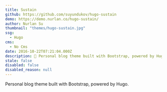 ```yaml
---
title: Sustain
github: https://github.com/suyundukov/hugo-sustain
demo: https://demo.nurlan.co/hugo-sustain/
author: Nurlan Su
thumbnail: "themes/hugo-sustain.jpg"
ssg:
  - Hugo
cms:
  - No Cms
date: 2016-10-22T07:21:04.000Z
description: 🦁 Personal blog theme built with Bootstrap, powered by Hugo.
stale: false
disabled: false
disabled_reason: null
---
```


Personal blog theme built with Bootstrap, powered by Hugo.
